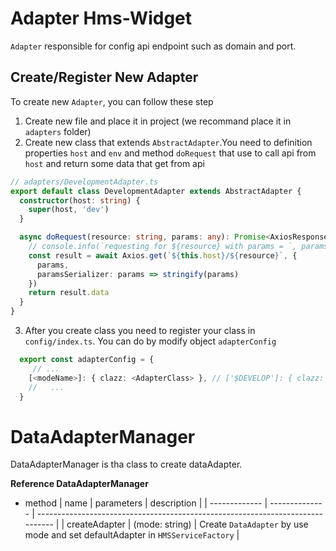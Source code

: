 # Adapter Hms-Widget
`Adapter` responsible for config api endpoint such as domain and port. 

## Create/Register New Adapter
 To create new `Adapter`, you can follow these step
 1. Create new file and place it in project (we recommand place it in `adapters` folder)
 2. Create new class that extends `AbstractAdapter`.You need to definition properties `host` and `env` and method `doRequest` that use to call api from `host` and return some data that get from api 

``` ts
// adapters/DevelopmentAdapter.ts
export default class DevelopmentAdapter extends AbstractAdapter {
  constructor(host: string) {
    super(host, 'dev')
  }

  async doRequest(resource: string, params: any): Promise<AxiosResponse<any>> {
    // console.info(`requesting for ${resource} with params = `, params)
    const result = await Axios.get(`${this.host}/${resource}`, {
      params,
      paramsSerializer: params => stringify(params)
    })
    return result.data
  }
}

```
3. After you create class you need to register your class in `config/index.ts`. You can do by modify object `adapterConfig`
```ts
  export const adapterConfig = {
     // ...
    [<modeName>]: { clazz: <AdapterClass> }, // ['$DEVELOP']: { clazz: DevelopmentAdapter }, modeName muse start with '$'
    //   ...
  }
```
# DataAdapterManager
DataAdapterManager is tha class to create dataAdapter.

**Reference DataAdapterManager**

- method
| name          | parameters     | description                                                                    |
| ------------- | -------------- | ------------------------------------------------------------------------------ |
| createAdapter | (mode: string) | Create `DataAdapter` by use mode and set defaultAdapter in `HMSServiceFactory` |
